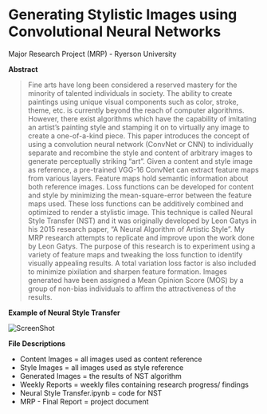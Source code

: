 # Generating Stylistic Images using Convolutional Neural Networks
Major Research Project (MRP) - Ryerson University

**Abstract**
>Fine arts have long been considered a reserved mastery for the minority of talented individuals in society. The ability to create paintings using unique visual components such as color, stroke, theme, etc. is currently beyond the reach of computer algorithms. However, there exist algorithms which have the capability of imitating an artist’s painting style and stamping it on to virtually any image to create a one-of-a-kind piece. This paper introduces the concept of using a convolution neural network (ConvNet or CNN) to individually separate and recombine the style and content of arbitrary images to generate perceptually striking “art”. Given a content and style image as reference, a pre-trained VGG-16 ConvNet can extract feature maps from various layers. Feature maps hold semantic information about both reference images. Loss functions can be developed for content and style by minimizing the mean-square-error between the feature maps used. These loss functions can be additively combined and optimized to render a stylistic image. This technique is called Neural Style Transfer (NST) and it was originally developed by Leon Gatys in his 2015 research paper, “A Neural Algorithm of Artistic Style”. My MRP research attempts to replicate and improve upon the work done by Leon Gatys. The purpose of this research is to experiment using a variety of feature maps and tweaking the loss function to identify visually appealing results. A total variation loss factor is also included to minimize pixilation and sharpen feature formation. Images generated have been assigned a Mean Opinion Score (MOS) by a group of non-bias individuals to affirm the attractiveness of the results.

**Example of Neural Style Transfer**

![ScreenShot](https://lh3.googleusercontent.com/proxy/pAQz2ulf6KsSYbJLdls-gFLYR3YZVx8dG72-YlEa2tuXDpFXTXBy3uQcPHb2BVrTA_55YZMeDk_A9PD4k5WGakdVwp5rWF5gzoleEb9Zw9ngvtXuFssUXhfWX6T1cbKs7V0.png)

**File Descriptions**
- Content Images = all images used as content reference
- Style Images = all images used as style reference
- Generated Images = the results of NST algorithm
- Weekly Reports = weekly files containing research progress/ findings
- Neural Style Transfer.ipynb = code for NST
- MRP - Final Report = project document
